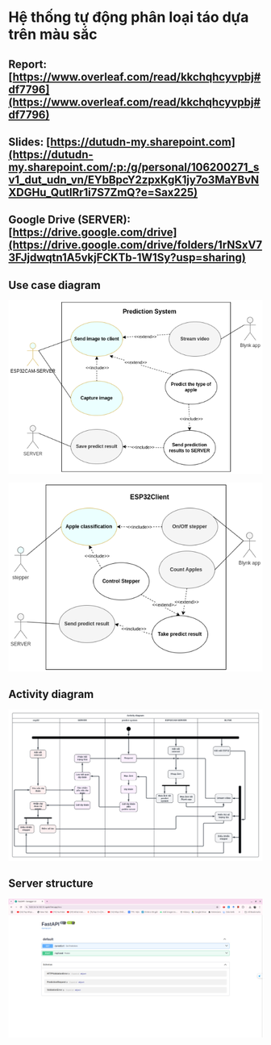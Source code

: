 # Hệ thống tự động phân loại táo dựa trên màu sắc
## Report: [https://www.overleaf.com/read/kkchqhcyvpbj#df7796](https://www.overleaf.com/read/kkchqhcyvpbj#df7796)
## Slides: [https://dutudn-my.sharepoint.com](https://dutudn-my.sharepoint.com/:p:/g/personal/106200271_sv1_dut_udn_vn/EYbBpcY2zpxKgK1jy7o3MaYBvNXDGHu_QutlRr1i7S7ZmQ?e=Sax225)
## Google Drive (SERVER): [https://drive.google.com/drive](https://drive.google.com/drive/folders/1rNSxV73FJjdwqtn1A5vkjFCKTb-1W1Sy?usp=sharing)
## Use case diagram
![](/images/Usecase-predict-system.png)

![](/images//Usecase-ESP32Client.png)
## Activity diagram
![](/images/Activity-diagram_new.png)
## Server structure
![](/images/SERVER.png)
